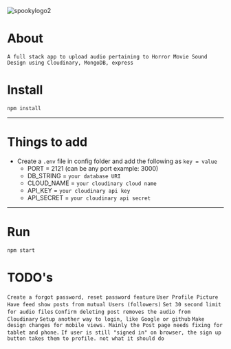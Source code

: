 ![spookylogo2](https://user-images.githubusercontent.com/72758221/236322035-d9defb3f-5ac9-44e2-bb29-720a07f2fcbc.JPG)


# About

`A full stack app to upload audio pertaining to Horror Movie Sound Design using Cloudinary, MongoDB, express`

# Install

`npm install`

---

# Things to add

- Create a `.env` file in config folder and add the following as `key = value`
  - PORT = 2121 (can be any port example: 3000)
  - DB_STRING = `your database URI`
  - CLOUD_NAME = `your cloudinary cloud name`
  - API_KEY = `your cloudinary api key`
  - API_SECRET = `your cloudinary api secret`

---

# Run

`npm start`

# TODO's

`Create a forgot password, reset password feature`
`User Profile Picture`
`Have feed show posts from mutual Users (followers)`
`Set 30 second limit for audio files`
`Confirm deleting post removes the audio from Cloudinary`
`Setup another way to login, like Google or github`
`Make design changes for mobile views. Mainly the Post page needs fixing for tablet and phone.`
`If user is still "signed in" on browser, the sign up button takes them to profile. not what it should do`


